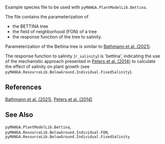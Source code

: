 Example species file to be used with ``pyMANGA.PlantModelLib.Bettina``.

The file contains the parameterization of 
- the BETTINA tree
- the field of neighborhood (FON) of a tree 
- the response function of the tree to salinity.

Parameterization of the Bettina tree is similar to <a href="https://doi.org/10.1016/j.agrformet.2021.108547" target="_blank">Bathmann et al. (2021)</a>.

The response function to salinity (``r_salinity``) is 'bettina', indicating the use of the mechanistic approach presented in <a href="https://doi.org/10.1016/j.ecolmodel.2014.04.001" target="_blank">Peters et al. (2014)</a>  to calculate the effect of salinity on plant growth (see `pyMANGA.ResourceLib.BelowGround.Individual.FixedSalinity`).

## References

<a href="https://doi.org/10.1016/j.agrformet.2021.108547" target="_blank">Bathmann et al. (2021)</a>,
<a href="https://doi.org/10.1016/j.ecolmodel.2014.04.001" target="_blank">Peters et al. (2014)</a>

## See Also

``pyMANGA.PlantModelLib.Bettina``, `pyMANGA.ResourceLib.BelowGround.Individual.FON`, `pyMANGA.ResourceLib.BelowGround.Individual.FixedSalinity`
